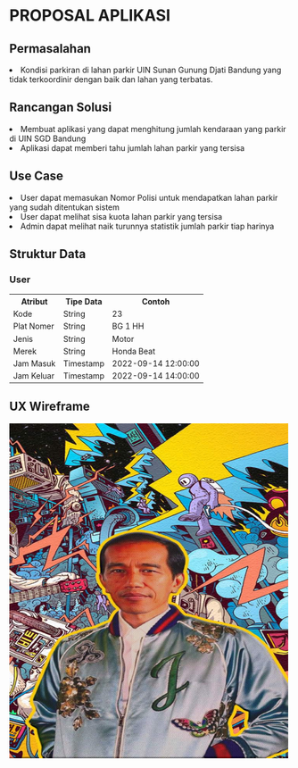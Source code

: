 <h1> PROPOSAL APLIKASI </h1>
<h2>Permasalahan</h2>
<li>Kondisi parkiran di lahan parkir UIN Sunan Gunung Djati Bandung yang tidak terkoordinir dengan baik dan lahan yang terbatas.</li>
<h2>Rancangan Solusi</h2>
<li>Membuat aplikasi yang dapat menghitung jumlah kendaraan yang parkir di UIN SGD Bandung</li>
<li>Aplikasi dapat memberi tahu jumlah lahan parkir yang tersisa</li>
<h2>Use Case</h2>
<li>User dapat memasukan Nomor Polisi untuk mendapatkan lahan parkir yang sudah ditentukan sistem</li>
<li>User dapat melihat sisa kuota lahan parkir yang tersisa</li>
<li>Admin dapat melihat naik turunnya statistik jumlah parkir tiap harinya</li>
<h2>Struktur Data</h2>
<h3>User</h3>
<table>
<tr>
    <th>Atribut</th>
    <th>Tipe Data</th>
    <th>Contoh</th>
  </tr>
  <tr>
    <td>Kode</td>
    <td>String</td>
    <td>23</td>
  </tr>
    <tr>
    <td>Plat Nomer</td>
    <td>String</td>
    <td>BG 1 HH</td>
  </tr>
    <tr>
    <td>Jenis</td>
    <td>String</td>
    <td>Motor</td>
  </tr>
    <tr>
    <td>Merek</td>
    <td>String</td>
    <td>Honda Beat</td>
  </tr>
    <tr>
    <td>Jam Masuk</td>
    <td>Timestamp</td>
    <td>2022-09-14 12:00:00</td>
  </tr>
    <tr>
    <td>Jam Keluar</td>
    <td>Timestamp</td>
    <td>2022-09-14 14:00:00</td>
  </tr>
</table>
<h2>UX Wireframe</h2>
<img src="20190609_174003.jpg" alt="Tampan dan Berani" width="500" height="600">
